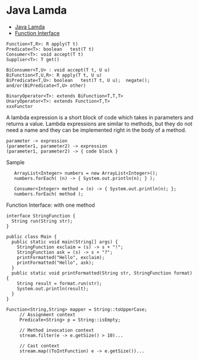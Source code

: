 # Java Lamda
- [Java Lamda](https://docs.oracle.com/javase/tutorial/java/javaOO/lambdaexpressions.html)
- [Function Interface](https://docs.oracle.com/javase/8/docs/api/java/util/function/package-summary.html)
```
Function<T,R>: R apply(T t)
Predicate<T>: boolean	test(T t) 	
Consumer<T>: void accept(T t)
Supplier<T>: T get()

BiConsumer<T,U> : void accept(T t, U u)	
BiFunction<T,U,R>: R apply(T t, U u) 	
BiPredicate<T,U>: boolean 	test(T t, U u);  negate(); and/or(BiPredicate<T,U> other) 	

BinaryOperator<T>: extends BiFunction<T,T,T>
UnaryOperator<T>: extends Function<T,T>
xxxFunctor
```
A lambda expression is a short block of code which takes in parameters and returns a value. Lambda expressions are similar to methods, 
but they do not need a name and they can be implemented right in the body of a method.

```
parameter -> expression
(parameter1, parameter2) -> expression
(parameter1, parameter2) -> { code block }
```
Sample
```
   ArrayList<Integer> numbers = new ArrayList<Integer>();
   numbers.forEach( (n) -> { System.out.println(n); } );

   Consumer<Integer> method = (n) -> { System.out.println(n); };
   numbers.forEach( method );
```
Function Interface: with one method
```
interface StringFunction {
  String run(String str);
}

public class Main {
  public static void main(String[] args) {
    StringFunction exclaim = (s) -> s + "!";
    StringFunction ask = (s) -> s + "?";
    printFormatted("Hello", exclaim);
    printFormatted("Hello", ask);
  }
  public static void printFormatted(String str, StringFunction format) {
    String result = format.run(str);
    System.out.println(result);
  }
}

Function<String,String> mapper = String::toUpperCase;
     // Assignment context
     Predicate<String> p = String::isEmpty;

     // Method invocation context
     stream.filter(e -> e.getSize() > 10)...

     // Cast context
     stream.map((ToIntFunction) e -> e.getSize())...
```
